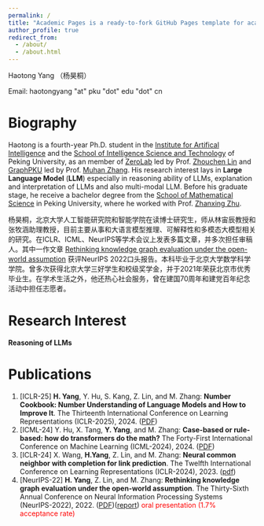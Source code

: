 ```yaml
---
permalink: /
title: "Academic Pages is a ready-to-fork GitHub Pages template for academic personal websites"
author_profile: true
redirect_from: 
  - /about/
  - /about.html
---
```


Haotong Yang （杨昊桐）

Email: haotongyang "at" pku "dot" edu "dot" cn

Biography
======
Haotong is a fourth-year Ph.D. student in the [Institute for Artifical Intelligence](https://www.ai.pku.edu.cn/) and the [School of Intelligence Science and Technology](https://www.cis.pku.edu.cn/) of Peking University, as an member of [ZeroLab](https://zero-lab-pku.github.io/) led by Prof. [Zhouchen Lin](https://zhouchenlin.github.io/) and [GraphPKU](https://www.graphpku.cn/) led by Prof. [Muhan Zhang](https://muhanzhang.github.io/). His research interest lays in **Large Language Model** (**LLM**) especially in reasoning ability of LLMs, explanation and interpretation of LLMs and also multi-modal LLM. Before his graduate stage, he receive a bachelor degree from the [School of Mathematical Science](https://www.math.pku.edu.cn/index.htm) in Peking University, where he worked with Prof. [Zhanxing Zhu](https://zhanxingzhu.github.io/).

杨昊桐，北京大学人工智能研究院和智能学院在读博士研究生，师从林宙辰教授和张牧涵助理教授，目前主要从事和大语言模型推理、可解释性和多模态大模型相关的研究。在ICLR、ICML、NeurIPS等学术会议上发表多篇文章，并多次担任审稿人。其中一作文章 [Rethinking knowledge graph evaluation under the open-world assumption](https://proceedings.neurips.cc/paper_files/paper/2022/hash/378226e5df7eded3e401de5c9493143c-Abstract-Conference.html) 获评NeurIPS 2022口头报告。本科毕业于北京大学数学科学学院。曾多次获得北京大学三好学生和校级奖学金，并于2021年荣获北京市优秀毕业生。在学术生活之外，他还热心社会服务，曾在建国70周年和建党百年纪念活动中担任志愿者。

Research Interest
======
**Reasoning of LLMs**


Publications
======
1. [ICLR-25] **H. Yang**, Y. Hu, S. Kang, Z. Lin, and M. Zhang: **Number Cookbook: Number Understanding of Language Models and How to Improve It**. The Thirteenth International Conference on Learning Representations (ICLR-2025), 2024. ([PDF](https://arxiv.org/abs/2411.03766))
2. [ICML-24] Y. Hu, X. Tang, **Y. Yang**, and M. Zhang: **Case-based or rule-based: how do transformers do the math?** The Forty-First International Conference on Machine Learning (ICML-2024), 2024. ([PDF](https://arxiv.org/abs/2402.17709))
3. [ICLR-24] X. Wang, **H.Yang**, Z. Lin, and M. Zhang: **Neural common neighbor with completion for link prediction**. The Twelfth International Conference on Learning Representations (ICLR-2024), 2023. ([pdf](https://arxiv.org/abs/2302.00890))
4. [NeurIPS-22] **H. Yang**, Z. Lin, and M. Zhang: **Rethinking knowledge graph evaluation under the open-world assumption**. The Thirty-Sixth Annual Conference on Neural Information Processing Systems (NeurIPS-2022), 2022. ([PDF](https://proceedings.neurips.cc/paper_files/paper/2022/file/378226e5df7eded3e401de5c9493143c-Paper-Conference.pdf))([report](https://news.pku.edu.cn/jxky/6d9e681f68fd448c9c323188baed7699.htm)) <font color='red'>oral presentation (1.7% acceptance rate)</font>
